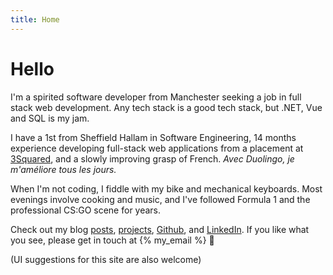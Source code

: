```yaml
---
title: Home
---
```


# Hello

I'm a spirited software developer from Manchester seeking a job in full stack
web development. Any tech stack is a good tech stack, but .NET, Vue and SQL is
my jam.

I have a 1st from Sheffield Hallam in Software Engineering, 14 months experience
developing full-stack web applications from a placement at
[3Squared](https://3squared.com), and a slowly improving grasp of French.
<em title="With Duolingo, I'm getting better every day.">Avec Duolingo, je
m'améliore tous les jours.</em>

When I'm not coding, I fiddle with my bike and mechanical keyboards. Most
evenings involve cooking and music, and I've followed Formula 1 and the
professional CS:GO scene for years.

Check out my blog [posts](/posts), [projects](/projects),
[Github](https://github.com/joshsj), and
[LinkedIn](https://uk.linkedin.com/in/joshsjuk). If you like what you see,
please get in touch at {% my_email %} 🙂

(UI suggestions for this site are also welcome)
